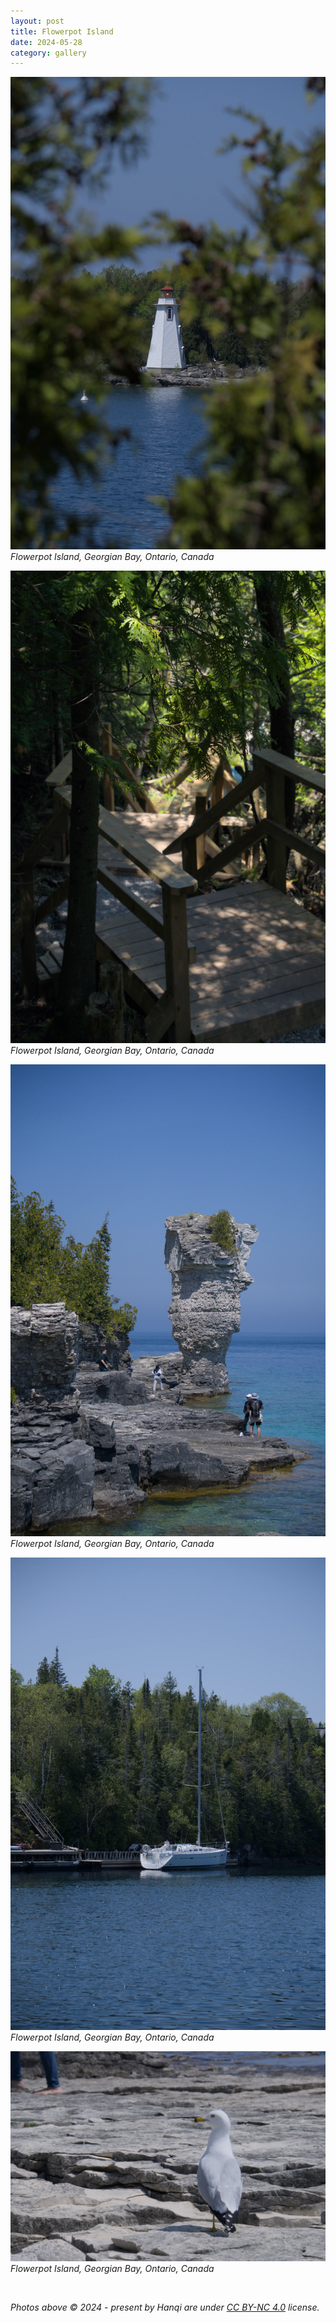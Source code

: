 ```yaml
---
layout: post
title: Flowerpot Island
date: 2024-05-28
category: gallery
---
```

![DSC01230](/assets/img/DSC01230.webp)  
*Flowerpot Island, Georgian Bay, Ontario, Canada*  

![DSC01304](/assets/img/DSC01304.webp)  
*Flowerpot Island, Georgian Bay, Ontario, Canada*  

![DSC01318](/assets/img/DSC01318.webp)  
*Flowerpot Island, Georgian Bay, Ontario, Canada*  

![DSC01239](/assets/img/DSC01239.webp)  
*Flowerpot Island, Georgian Bay, Ontario, Canada*  

![DSC01282](/assets/img/DSC01282.webp)  
*Flowerpot Island, Georgian Bay, Ontario, Canada*  

&nbsp;  

*Photos above © 2024 - present by Hanqi are under [CC BY-NC 4.0](https://creativecommons.org/licenses/by-nc/4.0) license.*
